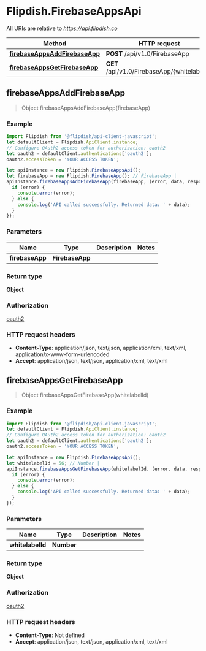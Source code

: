 # Flipdish.FirebaseAppsApi

All URIs are relative to *https://api.flipdish.co*

Method | HTTP request | Description
------------- | ------------- | -------------
[**firebaseAppsAddFirebaseApp**](FirebaseAppsApi.md#firebaseAppsAddFirebaseApp) | **POST** /api/v1.0/FirebaseApp | 
[**firebaseAppsGetFirebaseApp**](FirebaseAppsApi.md#firebaseAppsGetFirebaseApp) | **GET** /api/v1.0/FirebaseApp/{whitelabelId} | 



## firebaseAppsAddFirebaseApp

> Object firebaseAppsAddFirebaseApp(firebaseApp)



### Example

```javascript
import Flipdish from '@flipdish/api-client-javascript';
let defaultClient = Flipdish.ApiClient.instance;
// Configure OAuth2 access token for authorization: oauth2
let oauth2 = defaultClient.authentications['oauth2'];
oauth2.accessToken = 'YOUR ACCESS TOKEN';

let apiInstance = new Flipdish.FirebaseAppsApi();
let firebaseApp = new Flipdish.FirebaseApp(); // FirebaseApp | 
apiInstance.firebaseAppsAddFirebaseApp(firebaseApp, (error, data, response) => {
  if (error) {
    console.error(error);
  } else {
    console.log('API called successfully. Returned data: ' + data);
  }
});
```

### Parameters


Name | Type | Description  | Notes
------------- | ------------- | ------------- | -------------
 **firebaseApp** | [**FirebaseApp**](FirebaseApp.md)|  | 

### Return type

**Object**

### Authorization

[oauth2](../README.md#oauth2)

### HTTP request headers

- **Content-Type**: application/json, text/json, application/xml, text/xml, application/x-www-form-urlencoded
- **Accept**: application/json, text/json, application/xml, text/xml


## firebaseAppsGetFirebaseApp

> Object firebaseAppsGetFirebaseApp(whitelabelId)



### Example

```javascript
import Flipdish from '@flipdish/api-client-javascript';
let defaultClient = Flipdish.ApiClient.instance;
// Configure OAuth2 access token for authorization: oauth2
let oauth2 = defaultClient.authentications['oauth2'];
oauth2.accessToken = 'YOUR ACCESS TOKEN';

let apiInstance = new Flipdish.FirebaseAppsApi();
let whitelabelId = 56; // Number | 
apiInstance.firebaseAppsGetFirebaseApp(whitelabelId, (error, data, response) => {
  if (error) {
    console.error(error);
  } else {
    console.log('API called successfully. Returned data: ' + data);
  }
});
```

### Parameters


Name | Type | Description  | Notes
------------- | ------------- | ------------- | -------------
 **whitelabelId** | **Number**|  | 

### Return type

**Object**

### Authorization

[oauth2](../README.md#oauth2)

### HTTP request headers

- **Content-Type**: Not defined
- **Accept**: application/json, text/json, application/xml, text/xml

